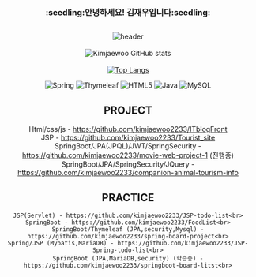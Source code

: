 
<div align="center"><h3>:seedling:안녕하세요! 김재우입니다:seedling:</h3>

## 
![header](https://capsule-render.vercel.app/api?type=wave&color=timeGradient&height=300&section=header&text=jaewookim&fontSize=90&fontColor=d6ace6)
<br><br>
![Kimjaewoo GitHub stats](https://github-readme-stats.vercel.app/api?username=kimjaewoo2233&show_icons=true&theme=radical)  
<br>
[![Top Langs](https://github-readme-stats.vercel.app/api/top-langs/?username=kimjaewoo2233&layout=compact)](https://github.com/anuraghazra/github-readme-stats)
<br>

![Spring](https://img.shields.io/badge/spring-%236DB33F.svg?style=for-the-badge&logo=spring&logoColor=white)
![Thymeleaf](https://img.shields.io/badge/Thymeleaf-%23005C0F.svg?style=for-the-badge&logo=Thymeleaf&logoColor=white)
![HTML5](https://img.shields.io/badge/html5-%23E34F26.svg?style=for-the-badge&logo=html5&logoColor=white)
![Java](https://img.shields.io/badge/java-%23ED8B00.svg?style=for-the-badge&logo=java&logoColor=white)
![MySQL](https://img.shields.io/badge/mysql-%2300f.svg?style=for-the-badge&logo=mysql&logoColor=white)<br>


 ## PROJECT
   Html/css/js - https://github.com/kimjaewoo2233/ITblogFront<br>
    JSP - https://github.com/kimjaewoo2233/Tourist_site<br>
    SpringBoot/JPA(JPQL)/JWT/SpringSecurity -https://github.com/kimjaewoo2233/movie-web-project-1         (진행중)
    SpringBoot/JPA/SpringSecurity/JQuery - https://github.com/kimjaewoo2233/companion-animal-tourism-info
    
    
 ## PRACTICE
    JSP(Servlet) - https://github.com/kimjaewoo2233/JSP-todo-list<br>
    SpringBoot - https://github.com/kimjaewoo2233/FoodList<br>
    SpringBoot/Thymeleaf (JPA,security,Mysql) - https://github.com/kimjaewoo2233/spring-board-project<br>
    Spring/JSP (Mybatis,MariaDB) - https://github.com/kimjaewoo2233/JSP-Spring-todo-list<br>
    SpringBoot (JPA,MariaDB,security) (학습중) - https://github.com/kimjaewoo2233/springboot-board-litst<br>
    
 


 </div>
 


